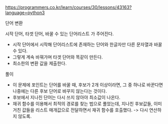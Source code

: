 https://programmers.co.kr/learn/courses/30/lessons/43163?language=python3

단어 변환

시작 단어, 타겟 단어, 바꿀 수 있는 단어리스트 가 주어진다.

* 시작 단어에서 시작해 단어리스트에 존재하는 단어와 한글자만 다른 문자열과 바꿀 수 있다.
* 그렇게 계속 바꿔가며 타겟 단어와 똑같이 만든다.
* 최소한의 변환 값을 제출한다.

풀이
* 이 문제에 포인트는 단어를 바꿀 때, 후보가 2개 이상이라면, 그 중 하나로 바꾼다면 나중에는 다른 후보 단어로 바꾸지 않는다는 것이다.
* 후보에서 지나친 단어는 다시 쓰지 않아야 최소값이 나온다.
* 재귀 함수를 이용해서 최적의 경로를 찾는 법으로 풀었는데, 지나친 후보값들, 이미 거친 값들을 리스트 매개값으로 전달하면서 재귀 함수를 호출했다.
-> 다시 연산하지 않도록.
